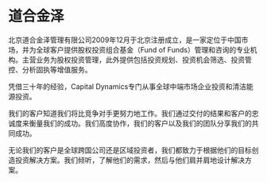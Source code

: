 # 

# 道合金泽

北京道合金泽管理有限公司2009年12月于北京注册成立，是一家定位于中国市场，并为全球客户提供股权投资组合基金（Fund of Funds）管理和咨询的专业机构。主营业务为股权投资管理，此外提供包括投资规划、投资机会筛选、投资管控、分析固执等增值服务。

凭借三十年的经验，Capital Dynamics专门从事全球中端市场企业投资和清洁能源投资。

我们的客户知道我们将比竞争对手更努力地工作。我们通过交付的结果和客户的忠诚度来衡量我们的成功。我们高度协作，我们的客户以及我们的团队分享我们的共同成功。

无论我们的客户是全球跨国公司还是区域投资者，我们都致力于根据他们的目标创造投资解决方案。我们倾听，了解他们的需求，然后与他们肩并肩地设计解决方案。

